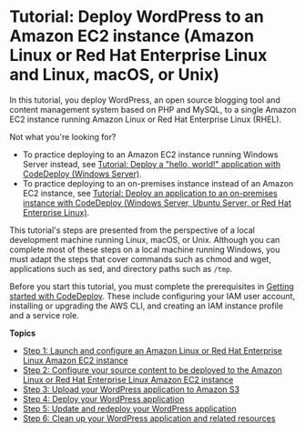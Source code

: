 # Tutorial: Deploy WordPress to an Amazon EC2 instance \(Amazon Linux or Red Hat Enterprise Linux and Linux, macOS, or Unix\)<a name="tutorials-wordpress"></a>

In this tutorial, you deploy WordPress, an open source blogging tool and content management system based on PHP and MySQL, to a single Amazon EC2 instance running Amazon Linux or Red Hat Enterprise Linux \(RHEL\)\.

Not what you're looking for?
+ To practice deploying to an Amazon EC2 instance running Windows Server instead, see [Tutorial: Deploy a "hello, world\!" application with CodeDeploy \(Windows Server\)](tutorials-windows.md)\.
+ To practice deploying to an on\-premises instance instead of an Amazon EC2 instance, see [Tutorial: Deploy an application to an on\-premises instance with CodeDeploy \(Windows Server, Ubuntu Server, or Red Hat Enterprise Linux\)](tutorials-on-premises-instance.md)\.

This tutorial's steps are presented from the perspective of a local development machine running Linux, macOS, or Unix\. Although you can complete most of these steps on a local machine running Windows, you must adapt the steps that cover commands such as chmod and wget, applications such as sed, and directory paths such as `/tmp`\.

Before you start this tutorial, you must complete the prerequisites in [Getting started with CodeDeploy](getting-started-codedeploy.md)\. These include configuring your IAM user account, installing or upgrading the AWS CLI, and creating an IAM instance profile and a service role\.

**Topics**
+ [Step 1: Launch and configure an Amazon Linux or Red Hat Enterprise Linux Amazon EC2 instance](tutorials-wordpress-launch-instance.md)
+ [Step 2: Configure your source content to be deployed to the Amazon Linux or Red Hat Enterprise Linux Amazon EC2 instance](tutorials-wordpress-configure-content.md)
+ [Step 3: Upload your WordPress application to Amazon S3](tutorials-wordpress-upload-application.md)
+ [Step 4: Deploy your WordPress application](tutorials-wordpress-deploy-application.md)
+ [Step 5: Update and redeploy your WordPress application](tutorials-wordpress-update-and-redeploy-application.md)
+ [Step 6: Clean up your WordPress application and related resources](tutorials-wordpress-clean-up.md)